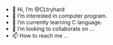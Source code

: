 - 👋 Hi, I’m @CLtryhard
- 👀 I’m interested in computer program.
- 🌱 I’m currently learning C language.
- 💞️ I’m looking to collaborate on ...
- 📫 How to reach me ...

<!---
CLtryhard/CLtryhard is a ✨ special ✨ repository because its `README.md` (this file) appears on your GitHub profile.
You can click the Preview link to take a look at your changes.
--->
